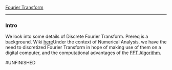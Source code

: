[Fourier Transform](../AMATH%20582%20Data%20Science/Fourier%20Transform.md)

---
### **Intro**

We look into some details of Discrete Fourier Transform. Prereq is a background. Wiki [here](https://en.wikipedia.org/wiki/Discrete_Fourier_transform)Under the context of Numerical Analysis, we have the need to discretized Fourier Transform in hope of making use of them on a digital computer, and the computational advantages of the [FFT Algorithm](../AMATH%20581%20Scientific%20Computing/FFT%20Algorithm.md). 


#UNFINISHED 
